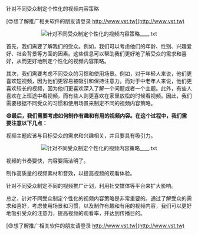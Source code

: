 针对不同受众制定个性化的视频内容策略

[😍想了解推广相关软件的朋友请登录 http://www.vst.tw](http://www.vst.tw)

 <center><img src="https://vst.tw/MP4/tuiguang/png/6.png" alt="针对不同受众制定个性化的视频内容策略____.txt"></center>

首先，我们需要了解我们的受众。例如，我们可以考虑他们的年龄、性别、兴趣爱好、社会背景等方面的因素。这些信息可以帮助我们更好地了解受众的需求和喜好，从而更好地制定个性化的视频内容策略。

其次，我们需要考虑不同受众的习惯和使用场景。例如，对于年轻人来说，他们更喜欢短视频，因为他们更容易被吸引和保持注意力。而对于中老年人来说，他们更喜欢较长的视频，因为他们更喜欢深入了解一个问题或者一个主题。此外，有些人喜欢在上班途中看视频，而有些人则更喜欢在家里放松的时候看视频。因此，我们需要根据不同受众的习惯和使用场景来制定不同的视频内容策略。

**😄最后，我们需要考虑如何制作有趣和有用的视频内容。在这个过程中，我们需要注意以下几点：**

视频主题应该与目标受众的需求和兴趣相关，并且要具有吸引力。

 <center><img src="https://vst.tw/MP4/tuiguang/png/2.png" alt="针对不同受众制定个性化的视频内容策略____.txt"></center>

视频的节奏要快，内容要简洁明了。

制作高质量的视频素材和音效，以提高视频的观看体验。

针对不同受众制定不同的视频推广计划，利用社交媒体等平台来扩大影响。

总之，针对不同受众制定个性化的视频内容策略是非常重要的。通过了解受众的需求和喜好，考虑使用场景和习惯，以及制作有趣和有用的视频内容，我们可以更好地吸引受众的注意力，提高视频的观看率，并达到传播目的。

[😍想了解推广相关软件的朋友请登录 http://www.vst.tw](http://www.vst.tw)



